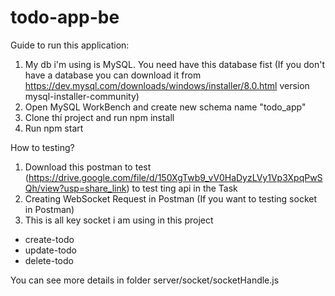 # todo-app-be

Guide to run this application:

1. My db i'm using is MySQL. You need have this database fist
(If you don't have a database you can download it from https://dev.mysql.com/downloads/windows/installer/8.0.html version mysql-installer-community) 
2. Open MySQL WorkBench and create new schema name "todo_app"
3. Clone thí project and run npm install
4. Run npm start

How to testing?
1. Download this postman to test (https://drive.google.com/file/d/150XgTwb9_vV0HaDyzLVy1Vp3XpqPwSQh/view?usp=share_link) to test ting api in the Task 
2. Creating WebSocket Request in Postman (If you want to testing socket in Postman)
3. This is all key socket i am using in this project
 - create-todo
 - update-todo
 - delete-todo

 You can see more details in folder server/socket/socketHandle.js
